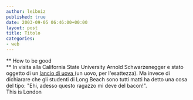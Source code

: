 ```yaml
---
author: leibniz
published: true
date: 2003-09-05 06:46:00+00:00
layout: post
title: Titolo
categories:
- web
---
```


 **   How to be good   
**   In visita alla California State University Arnold Schwarzenegger e stato oggetto di un  [ lancio di uova ](http://www.thisislondon.com/news/showbiz/articles/6549233)(un uovo, per l'esattezza). Ma invece di dichiarare che gli studenti di Long Beach sono tutti matti ha detto una cosa del tipo: "Ehi, adesso questo ragazzo mi deve del bacon!".   
This is London
